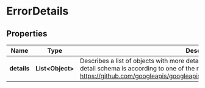 # ErrorDetails

## Properties
Name | Type | Description | Notes
------------ | ------------- | ------------- | -------------
**details** | **List&lt;Object&gt;** | Describes a list of objects with more detailed information of the given error. Each detail schema is according to one of the messages defined in Google&#x27;s API: https://github.com/googleapis/googleapis/blob/master/google/rpc/error_details.proto |  [optional]
